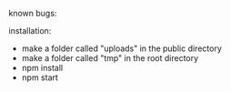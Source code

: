 known bugs:

installation:
 - make a folder called "uploads" in the public directory
 - make a folder called "tmp" in the root directory
 - npm install
 - npm start
